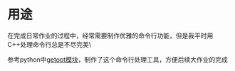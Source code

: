 # 用途
在完成日常作业的过程中，经常需要制作优雅的命令行功能，但是我平时用C++处理命令行总是不尽完美\

参考python中[getopt模块](https://zhuanlan.zhihu.com/p/97883637)，制作了这个命令行处理工具，方便后续大作业的完成